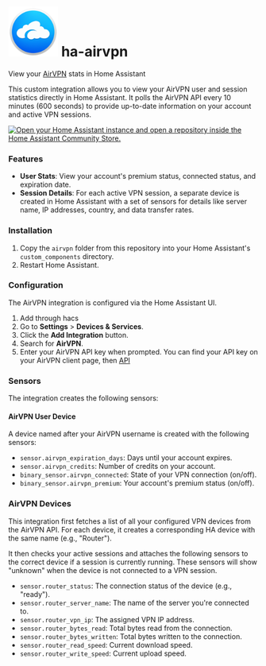 # <img src="images/airVPN_icon.png" alt="AirVPN App Icon" width="100"> ha-airvpn
View your [AirVPN](https://airvpn.org/) stats in Home Assistant

This custom integration allows you to view your AirVPN user and session statistics directly in Home Assistant. It polls the AirVPN API every 10 minutes (600 seconds) to provide up-to-date information on your account and active VPN sessions.

[![Open your Home Assistant instance and open a repository inside the Home Assistant Community Store.](https://my.home-assistant.io/badges/hacs_repository.svg)](https://my.home-assistant.io/redirect/hacs_repository/?owner=J-shw&repository=ha-airvpn&category=Integration)

### Features

-   **User Stats**: View your account's premium status, connected status, and expiration date.
-   **Session Details**: For each active VPN session, a separate device is created in Home Assistant with a set of sensors for details like server name, IP addresses, country, and data transfer rates.

### Installation

1.  Copy the `airvpn` folder from this repository into your Home Assistant's `custom_components` directory.
2.  Restart Home Assistant.

### Configuration

The AirVPN integration is configured via the Home Assistant UI.

1.  Add through hacs
2.  Go to **Settings** > **Devices & Services**.
3.  Click the **Add Integration** button.
4.  Search for **AirVPN**.
5.  Enter your AirVPN API key when prompted. You can find your API key on your AirVPN client page, then [API](https://airvpn.org/apisettings/) 

### Sensors

The integration creates the following sensors:

#### AirVPN User Device

A device named after your AirVPN username is created with the following sensors:

-   `sensor.airvpn_expiration_days`: Days until your account expires.
-   `sensor.airvpn_credits`: Number of credits on your account.
-   `binary_sensor.airvpn_connected`: State of your VPN connection (on/off).
-   `binary_sensor.airvpn_premium`: Your account's premium status (on/off).

### AirVPN Devices

This integration first fetches a list of all your configured VPN devices from the AirVPN API. For each device, it creates a corresponding HA device with the same name (e.g., "Router").

It then checks your active sessions and attaches the following sensors to the correct device if a session is currently running. These sensors will show "unknown" when the device is not connected to a VPN session.

-   `sensor.router_status`: The connection status of the device (e.g., "ready").
-   `sensor.router_server_name`: The name of the server you're connected to.
-   `sensor.router_vpn_ip`: The assigned VPN IP address.
-   `sensor.router_bytes_read`: Total bytes read from the connection.
-   `sensor.router_bytes_written`: Total bytes written to the connection.
-   `sensor.router_read_speed`: Current download speed.
-   `sensor.router_write_speed`: Current upload speed.